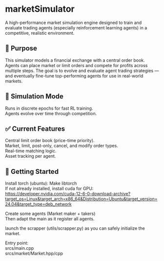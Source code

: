 # marketSimulator

A high-performance market simulation engine designed to train and evaluate trading agents (especially reinforcement learning agents) in a competitive, realistic environment.

## 🧠 Purpose

This simulator models a financial exchange with a central order book. Agents can place market or limit orders and compete for profits across multiple steps. The goal is to evolve and evaluate agent trading strategies — and eventually fine-tune top-performing agents for use in real-world markets.

## 🔄 Simulation Mode

Runs in discrete epochs for fast RL training.  
Agents evolve over time through competition.  

## ✅ Current Features

Central limit order book (price-time priority).  
Market, limit, post-only, cancel, and modify order types.  
Real-time matching logic.  
Asset tracking per agent.  

## 🚀 Getting Started

Install torch (ubuntu): 
Make libtorch  
If not already installed, install cuda for GPU:  
https://developer.nvidia.com/cuda-12-6-0-download-archive?target_os=Linux&target_arch=x86_64&Distribution=Ubuntu&target_version=24.04&target_type=deb_network  
  
Create some agents (Market maker + takers)  
Then adapt the main as it register all agents. 
  
launch the scrapper (utils/scrapper.py) as you can safely initialize the market.  
  
Entry point:  
srcs/main.cpp  
srcs/market/Market.hpp/cpp  
